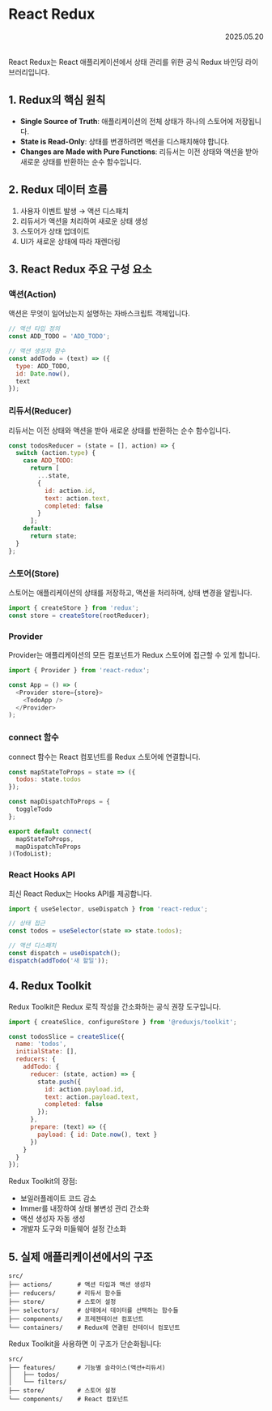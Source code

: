 # React Redux

<div align="right">2025.05.20</div>

<br/>

React Redux는 React 애플리케이션에서 상태 관리를 위한 공식 Redux 바인딩 라이브러리입니다. 

## 1. Redux의 핵심 원칙

- **Single Source of Truth**: 애플리케이션의 전체 상태가 하나의 스토어에 저장됩니다.
- **State is Read-Only**: 상태를 변경하려면 액션을 디스패치해야 합니다.
- **Changes are Made with Pure Functions**: 리듀서는 이전 상태와 액션을 받아 새로운 상태를 반환하는 순수 함수입니다.

## 2. Redux 데이터 흐름

1. 사용자 이벤트 발생 → 액션 디스패치
2. 리듀서가 액션을 처리하여 새로운 상태 생성
3. 스토어가 상태 업데이트
4. UI가 새로운 상태에 따라 재렌더링

## 3. React Redux 주요 구성 요소

### 액션(Action)
액션은 무엇이 일어났는지 설명하는 자바스크립트 객체입니다.
```javascript
// 액션 타입 정의
const ADD_TODO = 'ADD_TODO';

// 액션 생성자 함수
const addTodo = (text) => ({
  type: ADD_TODO,
  id: Date.now(),
  text
});
```

### 리듀서(Reducer)
리듀서는 이전 상태와 액션을 받아 새로운 상태를 반환하는 순수 함수입니다.
```javascript
const todosReducer = (state = [], action) => {
  switch (action.type) {
    case ADD_TODO:
      return [
        ...state,
        {
          id: action.id,
          text: action.text,
          completed: false
        }
      ];
    default:
      return state;
  }
};
```

### 스토어(Store)
스토어는 애플리케이션의 상태를 저장하고, 액션을 처리하며, 상태 변경을 알립니다.
```javascript
import { createStore } from 'redux';
const store = createStore(rootReducer);
```

### Provider
Provider는 애플리케이션의 모든 컴포넌트가 Redux 스토어에 접근할 수 있게 합니다.
```javascript
import { Provider } from 'react-redux';

const App = () => (
  <Provider store={store}>
    <TodoApp />
  </Provider>
);
```

### connect 함수
connect 함수는 React 컴포넌트를 Redux 스토어에 연결합니다.
```javascript
const mapStateToProps = state => ({
  todos: state.todos
});

const mapDispatchToProps = {
  toggleTodo
};

export default connect(
  mapStateToProps,
  mapDispatchToProps
)(TodoList);
```

### React Hooks API
최신 React Redux는 Hooks API를 제공합니다.
```javascript
import { useSelector, useDispatch } from 'react-redux';

// 상태 접근
const todos = useSelector(state => state.todos);

// 액션 디스패치
const dispatch = useDispatch();
dispatch(addTodo('새 할일'));
```

## 4. Redux Toolkit

Redux Toolkit은 Redux 로직 작성을 간소화하는 공식 권장 도구입니다.

```javascript
import { createSlice, configureStore } from '@reduxjs/toolkit';

const todosSlice = createSlice({
  name: 'todos',
  initialState: [],
  reducers: {
    addTodo: {
      reducer: (state, action) => {
        state.push({
          id: action.payload.id,
          text: action.payload.text,
          completed: false
        });
      },
      prepare: (text) => ({
        payload: { id: Date.now(), text }
      })
    }
  }
});
```

Redux Toolkit의 장점:
- 보일러플레이트 코드 감소
- Immer를 내장하여 상태 불변성 관리 간소화
- 액션 생성자 자동 생성
- 개발자 도구와 미들웨어 설정 간소화

## 5. 실제 애플리케이션에서의 구조
```
src/
├── actions/       # 액션 타입과 액션 생성자
├── reducers/      # 리듀서 함수들
├── store/         # 스토어 설정
├── selectors/     # 상태에서 데이터를 선택하는 함수들
├── components/    # 프레젠테이션 컴포넌트
└── containers/    # Redux에 연결된 컨테이너 컴포넌트
```

Redux Toolkit을 사용하면 이 구조가 단순화됩니다:

```
src/
├── features/      # 기능별 슬라이스(액션+리듀서)
│   ├── todos/
│   └── filters/
├── store/         # 스토어 설정
└── components/    # React 컴포넌트
```
